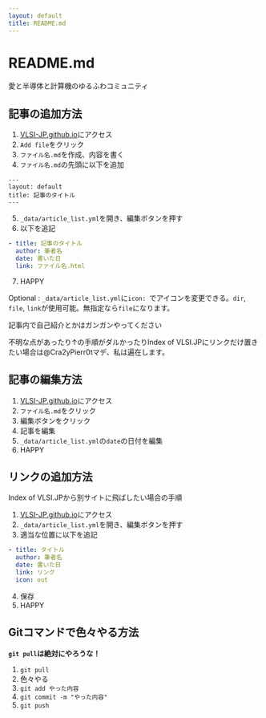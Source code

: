 ```yaml
---
layout: default
title: README.md
---
```

# README.md

愛と半導体と計算機のゆるふわコミュニティ

## 記事の追加方法

1. [VLSI-JP.github.io](https://github.com/VLSI-JP/VLSI-JP.github.io)にアクセス
2. `Add file`をクリック
3. `ファイル名.md`を作成、内容を書く
4. `ファイル名.md`の先頭に以下を追加
```
---
layout: default
title: 記事のタイトル
---
```
5. `_data/article_list.yml`を開き、編集ボタンを押す
6. 以下を追記
```yml
- title: 記事のタイトル
  author: 筆者名
  date: 書いた日
  link: ファイル名.html
```
7. HAPPY

Optional : `_data/article_list.yml`に`icon: `でアイコンを変更できる。`dir`, `file`, `link`が使用可能。無指定なら`file`になります。

記事内で自己紹介とかはガンガンやってください

不明な点があったり↑の手順がダルかったりIndex of VLSI.JPにリンクだけ置きたい場合は@Cra2yPierr0tマデ、私は遍在します。

## 記事の編集方法

1. [VLSI-JP.github.io](https://github.com/VLSI-JP/VLSI-JP.github.io)にアクセス
2. `ファイル名.md`をクリック
3. 編集ボタンをクリック
4. 記事を編集
5. `_data/article_list.yml`の`date`の日付を編集
6. HAPPY

## リンクの追加方法

Index of VLSI.JPから別サイトに飛ばしたい場合の手順

1. [VLSI-JP.github.io](https://github.com/VLSI-JP/VLSI-JP.github.io)にアクセス
2. `_data/article_list.yml`を開き、編集ボタンを押す
3. 適当な位置に以下を追記
```yml
- title: タイトル
  author: 筆者名
  date: 書いた日
  link: リンク
  icon: out
```
4. 保存
5. HAPPY

## Gitコマンドで色々やる方法

**`git pull`は絶対にやろうな！**

1. `git pull`
2. 色々やる
3. `git add やった内容`
4. `git commit -m "やった内容"`
5. `git push`
